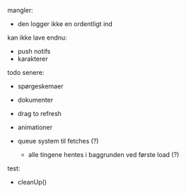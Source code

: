 mangler:
- den logger ikke en ordentligt ind

kan ikke lave endnu:
- push notifs
- karakterer

todo senere:
- spørgeskemaer
- dokumenter
- drag to refresh
- animationer

- queue system til fetches (?)
    - alle tingene hentes i baggrunden ved første load (?)

test:
- cleanUp()